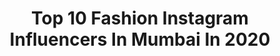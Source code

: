 ---
title: Top 10 Fashion Instagram Influencers In Mumbai In 2020
description: >-
  Find top fashion Instagram influencers in Mumbai in 2020. Most popular hashtags: #fashion #mumbai #india #style.
platform: Instagram
profiles:
  - username: "purtika_shree_dutt"
    fullname: >-
      Purtika
    location: "India"
    followers: 5764
    engagement: 725
    commentsToLikes: 0.150825
    avatar: "https://scontent-lhr8-1.cdninstagram.com/v/t51.2885-19/s320x320/91398726_294797068167745_3022295119563849728_n.jpg?_nc_ht=scontent-lhr8-1.cdninstagram.com&_nc_ohc=fidQ2s6jYJ4AX-3RnHR&oh=6224ee2f7f06b8e02ad5af03cdbd72e1&oe=5EB9FF60"
    verified: false
    hashtags: "#lucknowbytes, #mumbaibloggers, #goabloggers, #mumbaidiaries"
  - username: "amritasahneyy"
    fullname: >-
      Amrita Sahney
    location: "India"
    followers: 22418
    engagement: 265
    commentsToLikes: 0.096504
    avatar: "https://instagram.fbkk5-5.fna.fbcdn.net/v/t51.2885-19/s320x320/88887075_204932367527996_3178385750202777600_n.jpg?_nc_ht=instagram.fbkk5-5.fna.fbcdn.net&_nc_ohc=14UhzIsD6gwAX-KYNB_&oh=3e01ba2df88558dba563258862a8d296&oe=5EB31A53"
    verified: false
    hashtags: "#fashionbloggersindia, #mumbailifestyleblogger, #fashionindian, #streetstylelook"
  - username: "bhati_brothers_7773"
    fullname: >-
      BHATI BROTHERS😎
    location: "India"
    followers: 7515
    engagement: 1074
    commentsToLikes: 0.009659
    avatar: "https://scontent-amt2-1.cdninstagram.com/v/t51.2885-19/s320x320/84473824_1065222813830493_7287588172983173120_n.jpg?_nc_ht=scontent-amt2-1.cdninstagram.com&_nc_ohc=RpfKrCrpBmgAX-lvluG&oh=f2adabf1c6dfca05cec5b4d69df33654&oe=5EB8EDCD"
    verified: false
    hashtags: "#mallu, #kozhikode, #kannur, #rajputboy"
  - username: "bhagyashree.sonvane"
    fullname: >-
      Bhagyashree Sonvane❄
    location: "India"
    followers: 31093
    engagement: 396
    commentsToLikes: 0.024263
    avatar: "https://scontent-ams4-1.cdninstagram.com/v/t51.2885-19/s320x320/90183341_144874916857736_6318506112052101120_n.jpg?_nc_ht=scontent-ams4-1.cdninstagram.com&_nc_ohc=ZmSFcIjGcVkAX--ktfk&oh=4984c11fa7cb62ae79ff69b7e6792f56&oe=5EBAFEB9"
    verified: false
    hashtags: "#fashion, #mumbai, #90s, #videographer"
  - username: "shruti_borgohain_"
    fullname: >-
      Shruti Borgohain
    location: "India"
    followers: 5906
    engagement: 2397
    commentsToLikes: 0.012616
    avatar: "https://scontent-hkt1-1.cdninstagram.com/v/t51.2885-19/s320x320/79756973_570907986805589_8777839741912481792_n.jpg?_nc_ht=scontent-hkt1-1.cdninstagram.com&_nc_ohc=r-ebjzxQBv8AX8VuuDv&oh=bd11a89fba3beedf8e64f24bf4d1faa6&oe=5EA69DEF"
    verified: false
    hashtags: "#viewpoint, #love, #picoftheday, #water"
  - username: "rajashreesinghaofficial"
    fullname: >-
      Rajashree Singha
    location: "India"
    followers: 36611
    engagement: 217
    commentsToLikes: 0.017852
    avatar: "https://scontent-ams4-1.cdninstagram.com/v/t51.2885-19/s320x320/65317716_455835508537801_2881210168354275328_n.jpg?_nc_ht=scontent-ams4-1.cdninstagram.com&_nc_ohc=wIQYpWAfYwAAX9MFbE_&oh=b4ce252eab7108d3a957d0a2397bbcc6&oe=5EBBC049"
    verified: false
    hashtags: "#bodygoals, #thankyouuniverse, #accessories, #workoutroutine"
  - username: "roma.jani"
    fullname: >-
      Roma Jani 🔺
    location: "India"
    followers: 59861
    engagement: 160
    commentsToLikes: 0.017536
    avatar: "https://scontent-lht6-1.cdninstagram.com/v/t51.2885-19/s320x320/87737845_161581728170479_6728370395818229760_n.jpg?_nc_ht=scontent-lht6-1.cdninstagram.com&_nc_ohc=v29AxJ3FTqgAX_u1Q8T&oh=ad47b84a14c4a64c94152d354baf2de7&oe=5EB3601F"
    verified: false
    hashtags: "#instamovies, #ilovefashion, #videography, #fuleyourhappy"
  - username: "sneha.gautam"
    fullname: >-
      S N E H A 💮
    location: "India"
    followers: 31493
    engagement: 355
    commentsToLikes: 0.206660
    avatar: "https://scontent-ams4-1.cdninstagram.com/v/t51.2885-19/s320x320/93421019_216410309620536_7010657194362273792_n.jpg?_nc_ht=scontent-ams4-1.cdninstagram.com&_nc_ohc=zA8fmNb8vxUAX-hT73U&oh=0407f112422162bf0dbc842ba89d39ad&oe=5EBA1910"
    verified: false
    hashtags: "#winteroutfits, #cuteoutfits, #personalcaptions, #gramstyle"
  - username: "darkknitestudios"
    fullname: >-
      Rahul Kizhakke Veettil
    location: "India"
    followers: 7020
    engagement: 1106
    commentsToLikes: 0.063217
    avatar: "https://scontent-lhr8-1.cdninstagram.com/v/t51.2885-19/s320x320/82336919_445790982966724_480014319619145728_n.jpg?_nc_ht=scontent-lhr8-1.cdninstagram.com&_nc_ohc=GxGFsYeTuWMAX_kb4mP&oh=1f060116f9d071b4ba33651d834d3635&oe=5EBC4E4A"
    verified: false
    hashtags: "#indianblogger, #indianclicks, #out, #35mmphotography"
  - username: "vishalprajapati_23"
    fullname: >-
      V I S H A L
    location: "India"
    followers: 592293
    engagement: 883
    commentsToLikes: 0.011499
    avatar: "https://scontent-lhr8-1.cdninstagram.com/v/t51.2885-19/s320x320/91178007_863300674138873_4170950823997603840_n.jpg?_nc_ht=scontent-lhr8-1.cdninstagram.com&_nc_ohc=5VJwT0q0S64AX9HFj3X&oh=a48e29d8721fa4717a9fb50c38bb1ce2&oe=5EB9FCDC"
    verified: false
    hashtags: "#upichalega, #foryou, #influencer, #fashion"
---